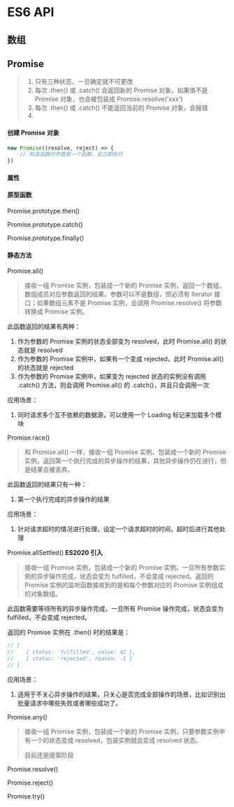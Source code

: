 # ES6 API

## 数组





## Promise

> 1. 只有三种状态，一旦确定就不可更改
> 2. 每次 .then() 或 .catch() 会返回新的 Promise 对象，如果值不是 Promise 对象，也会被包装成 Promise.resolive('xxx')
> 3. 每次 .then() 或 .catch() 不能返回当前的 Promise 对象，会报错
> 4. 



#### 创建 Promise 对象

```javascript
new Promise((resolve, reject) => {
	// 构造函数的参数是一个函数，会立即执行
})
```



#### 属性

#### 原型函数

Promise.prototype.then()

Promise.prototype.catch()

Promise.prototype.finally()

#### 静态方法

Promise.all()

> 接收一组 Promise 实例，包装成一个新的 Promise 实例，返回一个数组，数组成员对应参数返回的结果。参数可以不是数组，但必须有 Iterator 接口；如果数组元素不是 Promise 实例，会调用 Promise.resolve() 将参数转换成 Promise 实例。

此函数返回的结果有两种：

1. 作为参数的 Promise 实例的状态全部变为 resolved，此时 Promise.all() 的状态就是 resolved
2. 作为参数的 Promise 实例中，如果有一个变成 rejected，此时 Promise.all() 的状态就是 rejected
3. 作为参数的 Promise 实例中，如果变为 rejected 状态的实例没有调用 .catch() 方法，则会调用 Promise.all() 的 .catch()，并且只会调用一次

应用场景：

1. 同时请求多个互不依赖的数据源，可以使用一个 Loading 标记来加载多个模块



Promise.race()

> 和 Promise.all() 一样，接收一组 Promise 实例，包装成一个新的 Promise 实例，返回第一个执行完成的异步操作的结果，其他异步操作仍在进行，但是结果会被丢弃。

此函数返回的结果只有一种：

1. 第一个执行完成的异步操作的结果

应用场景：

1. 针对请求超时的情况进行处理，设定一个请求超时的时间，超时后进行其他处理



Promise.allSettled() **ES2020 引入**

> 接收一组 Promise 实例，包装成一个新的 Promise 实例。一旦所有参数实例的异步操作完成，状态会变为 fulfilled，不会变成 rejected。返回的 Promise 实例的监听函数接收到的是和每个参数对应的 Promise 实例组成的对象数组。

此函数需要等待所有的异步操作完成，一旦所有 Promise 操作完成，状态会变为 fulfilled，不会变成 rejected。

返回的 Promise 实例在 .then() 时的结果是：

```javascript
// [
//    { status: 'fulfilled', value: 42 },
//    { status: 'rejected', reason: -1 }
// ]
```

应用场景：

1. 适用于不关心异步操作的结果，只关心是否完成全部操作的场景，比如识别出批量请求中哪些失败或者哪些成功了。



Promise.any()

> 接收一组 Promise 实例，包装成一个新的 Promise 实例，只要参数实例中有一个的状态变成 resolved，包装实例就会变成 resolved 状态。
>
> 目前还是提案阶段



Promise.resolve()

Promise.reject()

Promise.try()

